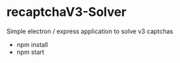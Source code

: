 # recaptchaV3-Solver
Simple electron / express application to solve v3 captchas

- npm install
- npm start
